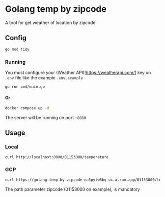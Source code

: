 # Golang temp by zipcode

A tool for get weather of location by zipcode

## Config

```bash
go mod tidy
```

### Running

You must configure your (Weather API)[https://weatherapi.com/] key on `.env` file like the example `.env.example`

```bash
go run cmd/main.go
```
#### Or
```bash
docker compose up -d
```

The server will be running on port `:8080`

## Usage

### Local

```bash
curl http://localhost:8080/01153000/temperature
```

### GCP
```bash
curl https://golang-temp-by-zipcode-ea5pytw5bq-uc.a.run.app/01153000/temperature
```

The path parameter zipcode (01153000 on example), is mandatory